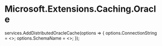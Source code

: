 # Microsoft.Extensions.Caching.Oracle

services.AddDistributedOracleCache(options => {
    options.ConnectionString = <<Oracle connection string>>;
    options.SchemaName = <<Oracle schema name where Schema.plsql executed and SESSION_CACHE table and SESSION_CACHE_PKG exists>>;
});